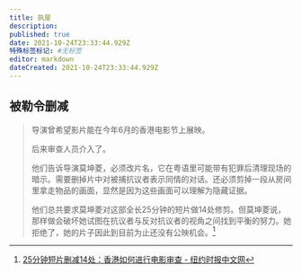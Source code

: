 ```yaml
---
title: 执屋
description: 
published: true
date: 2021-10-24T23:33:44.929Z
特殊标签标记: #无标签
editor: markdown
dateCreated: 2021-10-24T23:33:44.929Z
---
```


## 被勒令删减

> 导演曾希望影片能在今年6月的香港电影节上展映。
>
> 后来审查人员介入了。
>
> 他们告诉导演莫坤菱，必须改片名，它在粤语里可能带有犯罪后清理现场的暗示。需要删掉片中对被捕抗议者表示同情的对话。还必须剪掉一段从房间里拿走物品的画面，显然是因为这些画面可以理解为隐藏证据。
>
> 他们总共要求莫坤菱对这部全长25分钟的短片做14处修剪。但莫坤菱说，那样做会破坏她试图在抗议者与反对抗议者的视角之间找到平衡的努力。她拒绝了，她的片子因此到目前为止还没有公映机会。[^25-14]

[^25-14]: [25分钟短片删减14处：香港如何进行电影审查 - 纽约时报中文网](https://web.archive.org/web/20211015223558/https://cn.nytimes.com/china/20210929/hong-kong-movie-censor/)
